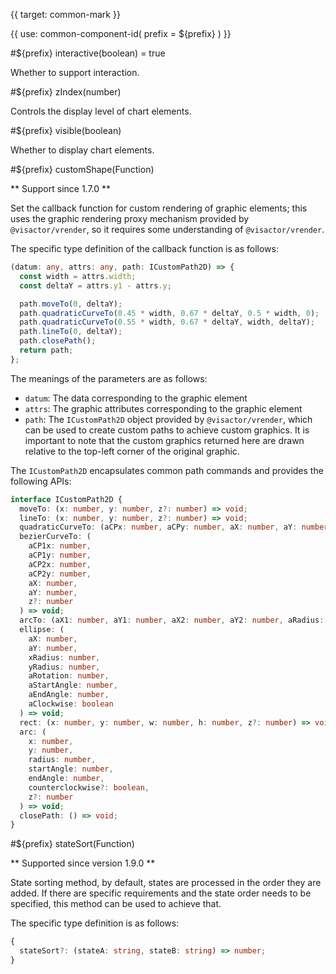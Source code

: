 {{ target: common-mark }}

<!-- IMarkSpec -->

{{ use: common-component-id(
  prefix = ${prefix}
) }}

#${prefix} interactive(boolean) = true

Whether to support interaction.

#${prefix} zIndex(number)

Controls the display level of chart elements.

#${prefix} visible(boolean)

Whether to display chart elements.

#${prefix} customShape(Function)

** Support since 1.7.0 **

Set the callback function for custom rendering of graphic elements; this uses the graphic rendering proxy mechanism provided by `@visactor/vrender`, so it requires some understanding of `@visactor/vrender`.

The specific type definition of the callback function is as follows:

```typescript
(datum: any, attrs: any, path: ICustomPath2D) => {
  const width = attrs.width;
  const deltaY = attrs.y1 - attrs.y;

  path.moveTo(0, deltaY);
  path.quadraticCurveTo(0.45 * width, 0.67 * deltaY, 0.5 * width, 0);
  path.quadraticCurveTo(0.55 * width, 0.67 * deltaY, width, deltaY);
  path.lineTo(0, deltaY);
  path.closePath();
  return path;
};
```

The meanings of the parameters are as follows:

- `datum`: The data corresponding to the graphic element
- `attrs`: The graphic attributes corresponding to the graphic element
- `path`: The `ICustomPath2D` object provided by `@visactor/vrender`, which can be used to create custom paths to achieve custom graphics. It is important to note that the custom graphics returned here are drawn relative to the top-left corner of the original graphic.

The `ICustomPath2D` encapsulates common path commands and provides the following APIs:

```typescript
interface ICustomPath2D {
  moveTo: (x: number, y: number, z?: number) => void;
  lineTo: (x: number, y: number, z?: number) => void;
  quadraticCurveTo: (aCPx: number, aCPy: number, aX: number, aY: number, z?: number) => void;
  bezierCurveTo: (
    aCP1x: number,
    aCP1y: number,
    aCP2x: number,
    aCP2y: number,
    aX: number,
    aY: number,
    z?: number
  ) => void;
  arcTo: (aX1: number, aY1: number, aX2: number, aY2: number, aRadius: number, z?: number) => void;
  ellipse: (
    aX: number,
    aY: number,
    xRadius: number,
    yRadius: number,
    aRotation: number,
    aStartAngle: number,
    aEndAngle: number,
    aClockwise: boolean
  ) => void;
  rect: (x: number, y: number, w: number, h: number, z?: number) => void;
  arc: (
    x: number,
    y: number,
    radius: number,
    startAngle: number,
    endAngle: number,
    counterclockwise?: boolean,
    z?: number
  ) => void;
  closePath: () => void;
}
```


#${prefix} stateSort(Function)

** Supported since version 1.9.0 **

State sorting method, by default, states are processed in the order they are added. If there are specific requirements and the state order needs to be specified, this method can be used to achieve that.

The specific type definition is as follows:

```typescript
{
  stateSort?: (stateA: string, stateB: string) => number;
}
```

